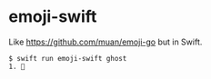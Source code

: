 # emoji-swift

Like https://github.com/muan/emoji-go but in Swift.

```
$ swift run emoji-swift ghost
1. 👻
```
